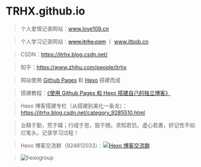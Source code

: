 # TRHX.github.io

> 个人爱情记录网站：www.love109.cn

> 个人学习记录网站：~~www.itrhx.com~~ 丨 www.itbob.cn

> CSDN：https://itrhx.blog.csdn.net/

> 知乎：https://www.zhihu.com/people/itrhx

> 网站使用 [Github Pages](https://pages.github.com/) 和 [Hexo](https://hexo.io/) 搭建而成

> 搭建教程：[《使用 Github Pages 和 Hexo 搭建自己的独立博客》](https://www.itbob.cn/article/002/)

> Hexo 博客搭建专栏（从搭建到美化一条龙）：https://itrhx.blog.csdn.net/category_9285510.html

> 业精于勤，荒于嬉；行成于思，毁于随。求知若饥，虚心若愚，好记性不如烂笔头，记录学习过程！

> Hexo 博客交流群（924812033）：<a target="_blank" href="//shang.qq.com/wpa/qunwpa?idkey=4bb493ed9bd2ff3682bed3389fbb9ff0963528688d8f5ac5dadc1f1dc735b9fb"><img border="0" src="https://fastly.jsdelivr.net/gh/TRHX/CDN-for-itrhx.com@3.1.1/images/qqgroup.png" alt="Hexo 博客交流群" title="Hexo 博客交流群"></a>

> ![hexogroup](https://fastly.jsdelivr.net/gh/TRHX/CDN-for-itrhx.com@3.1.1/images/hexogroup.jpg)
